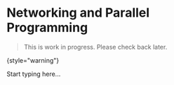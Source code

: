 # Networking and Parallel Programming

> This is work in progress. Please check back later.
> 
{style="warning"}

Start typing here...